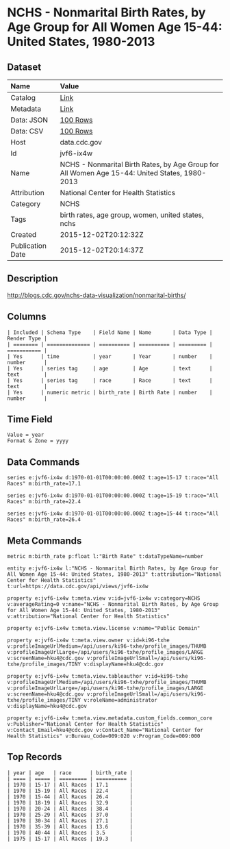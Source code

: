 # NCHS - Nonmarital Birth Rates, by Age Group for All Women Age 15-44: United States, 1980-2013

## Dataset

| Name | Value |
| :--- | :---- |
| Catalog | [Link](https://catalog.data.gov/dataset/nonmarital-birth-rates-by-age-group-for-all-women-age-15-44-united-states-1980-2013) |
| Metadata | [Link](https://data.cdc.gov/api/views/jvf6-ix4w) |
| Data: JSON | [100 Rows](https://data.cdc.gov/api/views/jvf6-ix4w/rows.json?max_rows=100) |
| Data: CSV | [100 Rows](https://data.cdc.gov/api/views/jvf6-ix4w/rows.csv?max_rows=100) |
| Host | data.cdc.gov |
| Id | jvf6-ix4w |
| Name | NCHS - Nonmarital Birth Rates, by Age Group for All Women Age 15-44: United States, 1980-2013 |
| Attribution | National Center for Health Statistics |
| Category | NCHS |
| Tags | birth rates, age group, women, united states, nchs |
| Created | 2015-12-02T20:12:32Z |
| Publication Date | 2015-12-02T20:14:37Z |

## Description

http://blogs.cdc.gov/nchs-data-visualization/nonmarital-births/

## Columns

```ls
| Included | Schema Type    | Field Name | Name       | Data Type | Render Type |
| ======== | ============== | ========== | ========== | ========= | =========== |
| Yes      | time           | year       | Year       | number    | number      |
| Yes      | series tag     | age        | Age        | text      | text        |
| Yes      | series tag     | race       | Race       | text      | text        |
| Yes      | numeric metric | birth_rate | Birth Rate | number    | number      |
```

## Time Field

```ls
Value = year
Format & Zone = yyyy
```

## Data Commands

```ls
series e:jvf6-ix4w d:1970-01-01T00:00:00.000Z t:age=15-17 t:race="All Races" m:birth_rate=17.1

series e:jvf6-ix4w d:1970-01-01T00:00:00.000Z t:age=15-19 t:race="All Races" m:birth_rate=22.4

series e:jvf6-ix4w d:1970-01-01T00:00:00.000Z t:age=15-44 t:race="All Races" m:birth_rate=26.4
```

## Meta Commands

```ls
metric m:birth_rate p:float l:"Birth Rate" t:dataTypeName=number

entity e:jvf6-ix4w l:"NCHS - Nonmarital Birth Rates, by Age Group for All Women Age 15-44: United States, 1980-2013" t:attribution="National Center for Health Statistics" t:url=https://data.cdc.gov/api/views/jvf6-ix4w

property e:jvf6-ix4w t:meta.view v:id=jvf6-ix4w v:category=NCHS v:averageRating=0 v:name="NCHS - Nonmarital Birth Rates, by Age Group for All Women Age 15-44: United States, 1980-2013" v:attribution="National Center for Health Statistics"

property e:jvf6-ix4w t:meta.view.license v:name="Public Domain"

property e:jvf6-ix4w t:meta.view.owner v:id=ki96-txhe v:profileImageUrlMedium=/api/users/ki96-txhe/profile_images/THUMB v:profileImageUrlLarge=/api/users/ki96-txhe/profile_images/LARGE v:screenName=hku4@cdc.gov v:profileImageUrlSmall=/api/users/ki96-txhe/profile_images/TINY v:displayName=hku4@cdc.gov

property e:jvf6-ix4w t:meta.view.tableauthor v:id=ki96-txhe v:profileImageUrlMedium=/api/users/ki96-txhe/profile_images/THUMB v:profileImageUrlLarge=/api/users/ki96-txhe/profile_images/LARGE v:screenName=hku4@cdc.gov v:profileImageUrlSmall=/api/users/ki96-txhe/profile_images/TINY v:roleName=administrator v:displayName=hku4@cdc.gov

property e:jvf6-ix4w t:meta.view.metadata.custom_fields.common_core v:Publisher="National Center for Health Statistics" v:Contact_Email=hku4@cdc.gov v:Contact_Name="National Center for Health Statistics" v:Bureau_Code=009:020 v:Program_Code=009:000
```

## Top Records

```ls
| year | age   | race      | birth_rate | 
| ==== | ===== | ========= | ========== | 
| 1970 | 15-17 | All Races | 17.1       | 
| 1970 | 15-19 | All Races | 22.4       | 
| 1970 | 15-44 | All Races | 26.4       | 
| 1970 | 18-19 | All Races | 32.9       | 
| 1970 | 20-24 | All Races | 38.4       | 
| 1970 | 25-29 | All Races | 37.0       | 
| 1970 | 30-34 | All Races | 27.1       | 
| 1970 | 35-39 | All Races | 13.6       | 
| 1970 | 40-44 | All Races | 3.5        | 
| 1975 | 15-17 | All Races | 19.3       | 
```